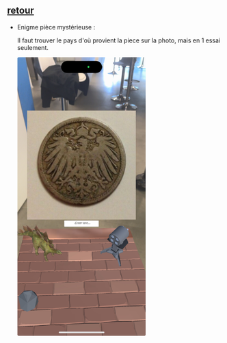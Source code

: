 ## [retour](/ressources/Enigmes.md)

- Enigme pièce mystérieuse :
  
  Il faut trouver le pays d'où provient la piece sur la photo, mais en 1 essai seulement.

  <img src="/Images/piece.jpeg" alt="Morse" width="300">
